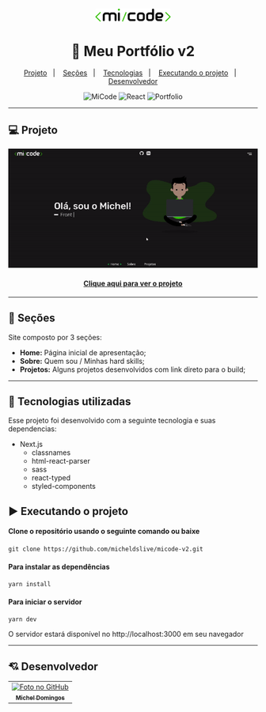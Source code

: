 <p align="center">
  <img src="https://github.com/micheldslive/micode-v2/blob/master/assets/demo/micode.png" width="30%">
</p>

<h1 align="center">
  📰 Meu Portfólio v2
</h1>

<p align="center">
  <a href="#-projeto">Projeto</a>&nbsp;&nbsp;&nbsp;|&nbsp;&nbsp;&nbsp;
  <a href="#-seções">Seções</a>&nbsp;&nbsp;&nbsp;|&nbsp;&nbsp;&nbsp;
  <a href="#-tecnologias-utilizadas">Tecnologias</a>&nbsp;&nbsp;&nbsp;|&nbsp;&nbsp;&nbsp;
  <a href="#%EF%B8%8F-executando-o-projeto">Executando o projeto</a>&nbsp;&nbsp;&nbsp;|&nbsp;&nbsp;&nbsp;
  <a href="#-desenvolvedor">Desenvolvedor</a>
</p>

<p align="center">
  <img alt="MiCode" src="https://img.shields.io/static/v1?label=mi&message=code&color=success&labelColor=grey">
  
  <img alt="React" src="https://img.shields.io/static/v1?label=stack&message=React&color=success&labelColor=grey">
  
  <img alt="Portfolio" src="https://img.shields.io/static/v1?label=portfolio&message=MICODE&color=success&labelColor=grey">
</p>

---

## 💻 Projeto
<p align="center">
  <img src="https://github.com/micheldslive/micode-v2/blob/master/assets/demo/prev.gif">
</p>

<h4 align="center"><a href="https://mi-code.vercel.app/">Clique aqui para ver o projeto</a></h4>

---

## 📌 Seções
Site composto por 3 seções:

- **Home:** Página inicial de apresentação;
- **Sobre:** Quem sou / Minhas hard skills;
- **Projetos:** Alguns projetos desenvolvidos com link direto para o build;

---

## 🚀 Tecnologias utilizadas
Esse projeto foi desenvolvido com a seguinte tecnologia e suas dependencias:

- Next.js
    - classnames
    - html-react-parser
    - sass
    - react-typed
    - styled-components

## ▶️ Executando o projeto

#### Clone o repositório usando o seguinte comando ou baixe

```
git clone https://github.com/micheldslive/micode-v2.git
```

#### Para instalar as dependências

```
yarn install
```

#### Para iniciar o servidor

```
yarn dev
```

O servidor estará disponível no http://localhost:3000 em seu navegador

---

## 💘 Desenvolvedor<br>
<table>
  <tr>
    <td align="center">
      <a href="https://github.com/micheldslive">
        <img src="https://avatars.githubusercontent.com/u/55795597?v=4" width="100" alt="Foto no GitHub"/><br>
        <sub>
          <b>Michel Domingos</b>
        </sub>
      </a>
    </td>
  </tr>
</table>
